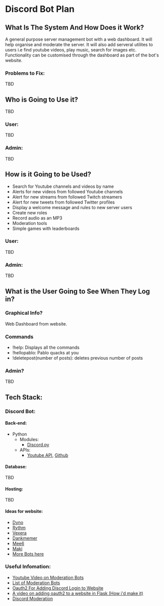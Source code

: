 # Discord Bot Plan


## What Is The System And How Does it Work?
A general purpose server management bot with a web dashboard. It will help organise and moderate the server. It will also add serveral utilites to users i.e find youtube videos, play music, search for images etc. Functionality can be customised through the dashboard as part of the bot's website.
### Problems to Fix:
TBD
## Who is Going to Use it?
TBD
### User:
TBD
### Admin:
TBD
## How is it Going to be Used?
- Search for Youtube channels and videos by name
- Alerts for new videos from followed Youtube channels
- Alert for new streams from followed Twitch streamers
- Alert for new tweets from followed Twitter profiles
- Display a welcome message and rules to new server users
- Create new roles
- Record audio as an MP3
- Moderation tools
- Simple games with leaderboards
### User:
TBD
### Admin:
TBD
## What is the User Going to See When They Log in?
### Graphical Info?
Web Dashboard from website.
### Commands
- !help: Displays all the commands
- !hellopablo: Pablo quacks at you
- !deletepost(number of posts): deletes previous number of posts
### Admin?
TBD
## Tech Stack:
### Discord Bot:
#### Back-end:
- Python
  - Modules:
   	- [Discord.py](https://pypi.org/project/discord.py/)
  - APIs:
  	- [Youtube API](https://developers.google.com/youtube/v3), [Github](https://github.com/googleapis/google-api-python-client)
		
#### Database:
TBD
#### Hosting:
TBD
#### Ideas for website:		
- [Dyno](https://dyno.gg/bot)
- [Rythm](https://rythm.fm/)
- [Vexera](https://vexera.io/docs/gs) 
- [Dankmemer](https://dankmemer.lol/)
- [Mee6](https://mee6.xyz/)
- [Maki](https://maki.gg/)
- [More Bots here](https://bots.ondiscord.xyz/)

### Useful Infomation:
- [Youtube Video on Moderation Bots](https://www.youtube.com/watch?v=SwaGOfAKoT0)
- [List of Moderation Bots](https://droplr.com/how-to/productivity-tools/top-5-discord-moderation-bots-to-keep-your-server-safe/)
- [Oauth2 For Adding Discord Login to Website](https://discord.com/developers/docs/topics/oauth2)
- [A video on adding oauth2 to a website in Flask (How i'd make it)](https://www.youtube.com/watch?v=xiYEKe1Q1MI)
- [Discord Moderation](https://discord.com/moderation)
		
